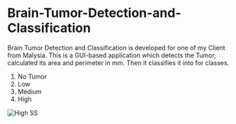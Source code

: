 # Brain-Tumor-Detection-and-Classification
Brain Tumor Detection and Classification is developed for one of my Client from Malysia.
This is a GUI-based application which detects the Tumor, calculated its area and perimeter in mm.
Then it classifies it into for classes.
1. No Tumor
2. Low
3. Medium
4. High



![High SS](https://user-images.githubusercontent.com/25412736/174799446-b75b7ec7-378f-4c07-b043-14056080faab.PNG)
